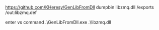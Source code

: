 
https://github.com/KHeresy/GenLibFromDll
dumpbin libzmq.dll /exports /out:libzmq.def

enter vs command 
.\GenLibFromDll.exe .\libzmq.dll
